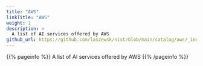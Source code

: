 ```yaml
---
title: "AWS"
linkTitle: "AWS"
weight: 1
description: >
  A list of AI services offered by AWS
github_url: https://github.com/laszewsk/nist/blob/main/catalog/aws/_index.md
---
```


{{% pageinfo %}}
    A list of AI services offered by AWS
{{% /pageinfo %}}


 